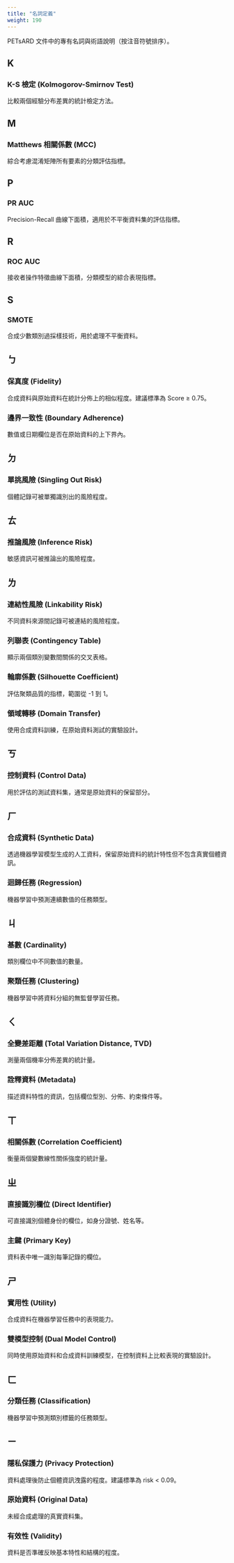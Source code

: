 ```yaml
---
title: "名詞定義"
weight: 190
---
```


PETsARD 文件中的專有名詞與術語說明（按注音符號排序）。

## K

### K-S 檢定 (Kolmogorov-Smirnov Test)
比較兩個經驗分布差異的統計檢定方法。

## M

### Matthews 相關係數 (MCC)
綜合考慮混淆矩陣所有要素的分類評估指標。

## P

### PR AUC
Precision-Recall 曲線下面積，適用於不平衡資料集的評估指標。

## R

### ROC AUC
接收者操作特徵曲線下面積，分類模型的綜合表現指標。

## S

### SMOTE
合成少數類別過採樣技術，用於處理不平衡資料。

## ㄅ

### 保真度 (Fidelity)
合成資料與原始資料在統計分佈上的相似程度。建議標準為 Score ≥ 0.75。

### 邊界一致性 (Boundary Adherence)
數值或日期欄位是否在原始資料的上下界內。

## ㄉ

### 單挑風險 (Singling Out Risk)
個體記錄可被單獨識別出的風險程度。

## ㄊ

### 推論風險 (Inference Risk)
敏感資訊可被推論出的風險程度。

## ㄌ

### 連結性風險 (Linkability Risk)
不同資料來源間記錄可被連結的風險程度。

### 列聯表 (Contingency Table)
顯示兩個類別變數間關係的交叉表格。

### 輪廓係數 (Silhouette Coefficient)
評估聚類品質的指標，範圍從 -1 到 1。

### 領域轉移 (Domain Transfer)
使用合成資料訓練，在原始資料測試的實驗設計。

## ㄎ

### 控制資料 (Control Data)
用於評估的測試資料集，通常是原始資料的保留部分。

## ㄏ

### 合成資料 (Synthetic Data)
透過機器學習模型生成的人工資料，保留原始資料的統計特性但不包含真實個體資訊。

### 迴歸任務 (Regression)
機器學習中預測連續數值的任務類型。

## ㄐ

### 基數 (Cardinality)
類別欄位中不同數值的數量。

### 聚類任務 (Clustering)
機器學習中將資料分組的無監督學習任務。

## ㄑ

### 全變差距離 (Total Variation Distance, TVD)
測量兩個機率分佈差異的統計量。

### 詮釋資料 (Metadata)
描述資料特性的資訊，包括欄位型別、分佈、約束條件等。

## ㄒ

### 相關係數 (Correlation Coefficient)
衡量兩個變數線性關係強度的統計量。

## ㄓ

### 直接識別欄位 (Direct Identifier)
可直接識別個體身份的欄位，如身分證號、姓名等。

### 主鍵 (Primary Key)
資料表中唯一識別每筆記錄的欄位。

## ㄕ

### 實用性 (Utility)
合成資料在機器學習任務中的表現能力。

### 雙模型控制 (Dual Model Control)
同時使用原始資料和合成資料訓練模型，在控制資料上比較表現的實驗設計。

## ㄈ

### 分類任務 (Classification)
機器學習中預測類別標籤的任務類型。

## ㄧ

### 隱私保護力 (Privacy Protection)
資料處理後防止個體資訊洩露的程度。建議標準為 risk < 0.09。

### 原始資料 (Original Data)
未經合成處理的真實資料集。

### 有效性 (Validity)
資料是否準確反映基本特性和結構的程度。